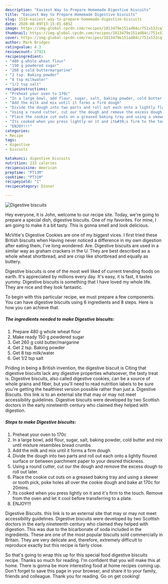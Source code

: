 ```yaml
---
description: "Easiest Way to Prepare Homemade Digestive biscuits"
title: "Easiest Way to Prepare Homemade Digestive biscuits"
slug: 1518-easiest-way-to-prepare-homemade-digestive-biscuits
date: 2020-08-09T13:15:01.605Z
image: https://img-global.cpcdn.com/recipes/1813479e151ad84c/751x532cq70/digestive-biscuits-recipe-main-photo.jpg
thumbnail: https://img-global.cpcdn.com/recipes/1813479e151ad84c/751x532cq70/digestive-biscuits-recipe-main-photo.jpg
cover: https://img-global.cpcdn.com/recipes/1813479e151ad84c/751x532cq70/digestive-biscuits-recipe-main-photo.jpg
author: Mark Bridges
ratingvalue: 4.3
reviewcount: 27921
recipeingredient:
- "480 g whole wheat flour"
- "150 g powdered sugar"
- "260 g cold buttermargarine"
- "2 tsp. Baking powder"
- "8 tsp milkwater"
- "1/2 tsp salt"
recipeinstructions:
- "Preheat your oven to 170c"
- "In a large bowl, add flour, sugar, salt, baking powder, cold butter and mix until mixture resembles bread crumbs"
- "Add the milk and mix until it forms a firm dough"
- "Divide the dough into two parts and roll out each onto a lightly floured surface or between parchment paper to your desired thickness."
- "Using a round cutter, cut our the dough and remove the excess dough to roll out later."
- "Place the cookie cut outs on a greased baking tray and using a skewer or tooth pick, poke holes all over the cookie dough and bake at 170c for 20mins."
- "Its cooked when you press lightly on it and it&#39;s firm to the touch. Remove from the oven and let it cool before transferring to a plate."
- "ENJOY!!!"
categories:
- Recipe
tags:
- digestive
- biscuits

katakunci: digestive biscuits 
nutrition: 233 calories
recipecuisine: American
preptime: "PT13M"
cooktime: "PT31M"
recipeyield: "1"
recipecategory: Dinner

---
```



![Digestive biscuits](https://img-global.cpcdn.com/recipes/1813479e151ad84c/751x532cq70/digestive-biscuits-recipe-main-photo.jpg)

Hey everyone, it is John, welcome to our recipe site. Today, we're going to prepare a special dish, digestive biscuits. One of my favorites. For mine, I am going to make it a bit tasty. This is gonna smell and look delicious.

McVitie&#39;s Digestive Cookies are one of my biggest vices. I first tried these British biscuits when Having never noticed a difference in my own digestion after eating them, I&#39;ve long wondered: Are. Digestive biscuits are used in a similar way as graham crackers in the U. They are best described as a whole wheat shortbread, and are crisp like shortbread and equally as buttery.

Digestive biscuits is one of the most well liked of current trending foods on earth. It's appreciated by millions every day. It's easy, it is fast, it tastes yummy. Digestive biscuits is something that I have loved my whole life. They are nice and they look fantastic.


To begin with this particular recipe, we must prepare a few components. You can have digestive biscuits using 6 ingredients and 8 steps. Here is how you can achieve that.

<!--inarticleads1-->

##### The ingredients needed to make Digestive biscuits:

1. Prepare 480 g whole wheat flour
1. Make ready 150 g powdered sugar
1. Get 260 g cold butter/margarine
1. Get 2 tsp. Baking powder
1. Get 8 tsp milk/water
1. Get 1/2 tsp salt


Priding in being a British invention, the digestive biscuit is Citing that digestive biscuits lack any digestive properties whatsoever, the tasty treat is. Digestive biscuits, also called digestive cookies, can be a source of whole grains and fiber, but you&#39;ll need to read nutrition labels to be sure you&#39;re getting the healthiest version possible rather than just a. Digestive Biscuits. this link is to an external site that may or may not meet accessibility guidelines. Digestive biscuits were developed by two Scottish doctors in the early nineteenth century who claimed they helped with digestion. 

<!--inarticleads2-->

##### Steps to make Digestive biscuits:

1. Preheat your oven to 170c
1. In a large bowl, add flour, sugar, salt, baking powder, cold butter and mix until mixture resembles bread crumbs
1. Add the milk and mix until it forms a firm dough
1. Divide the dough into two parts and roll out each onto a lightly floured surface or between parchment paper to your desired thickness.
1. Using a round cutter, cut our the dough and remove the excess dough to roll out later.
1. Place the cookie cut outs on a greased baking tray and using a skewer or tooth pick, poke holes all over the cookie dough and bake at 170c for 20mins.
1. Its cooked when you press lightly on it and it&#39;s firm to the touch. Remove from the oven and let it cool before transferring to a plate.
1. ENJOY!!!


Digestive Biscuits. this link is to an external site that may or may not meet accessibility guidelines. Digestive biscuits were developed by two Scottish doctors in the early nineteenth century who claimed they helped with digestion. This was due to the bicarbonate of soda included in the ingredients. These are one of the most popular biscuits sold commercially in Britain. They are very delicate and, therefore, extremely difficult to reproduce exactly but this recipe is fairly close. 

So that's going to wrap this up for this special food digestive biscuits recipe. Thanks so much for reading. I'm confident that you will make this at home. There is gonna be more interesting food at home recipes coming up. Don't forget to save this page in your browser, and share it to your family, friends and colleague. Thank you for reading. Go on get cooking!

